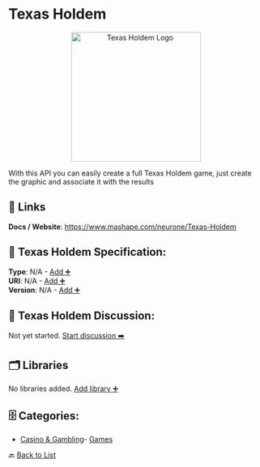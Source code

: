 # Texas Holdem
<p align="center">
    <img width="256" src="https://raw.githubusercontent.com/apis-list/apis-list/main/apis/texas-holdem/logo_256x256.png" alt="Texas Holdem Logo"/>
</p>
With this API you can easily create a full Texas Holdem game, just create the graphic and associate it with the results

##  🔗 Links
**Docs / Website**: https://www.mashape.com/neurone/Texas-Holdem

## 🧬 Texas Holdem Specification:
**Type**: N/A - [Add ➕](https://github.com/apis-list/apis-list/edit/main/apis.yaml#L19229)  
**URI**: N/A - [Add ➕](https://github.com/apis-list/apis-list/edit/main/apis.yaml#L19229)  
**Version**: N/A - [Add ➕](https://github.com/apis-list/apis-list/edit/main/apis.yaml#L19229)

## 💬 Texas Holdem Discussion:
Not yet started. [Start discussion ➡️](https://github.com/apis-list/apis-list/discussions/new)

## 🗂️ Libraries

No libraries added. [Add library ➕](https://github.com/apis-list/apis-list/edit/main/apis.yaml#L19229)    


## 🗄️ Categories:
- [Casino & Gambling](https://github.com/apis-list/apis-list#casino--gambling-)- [Games](https://github.com/apis-list/apis-list#games-)

🔙  [Back to List](https://github.com/apis-list/apis-list)
